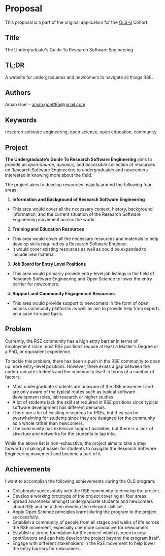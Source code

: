 # Proposal

This proposal is a part of the original application for the [OLS-6](https://openlifesci.org/ols-6) Cohort.

## Title

The Undergraduate's Guide To Research Software Engineering

## TL;DR

A website for undergraduates and newcomers to navigate all things RSE.

## Authors

Aman Goel - aman.goel185@gmail.com

## Keywords

research software engineering, open science, open education, community

## Project

**The Undergraduate’s Guide To Research Software Engineering** aims to provide an *open-source*, *dynamic*, and *accessible* collection of resources on Research Software Engineering to undergraduates and newcomers interested in knowing more about the field.

The project aims to develop resources majorly around the following four areas:

1. **Information and Background of Research Software Engineering**

* This area would cover all the necessary context, history, background information, and the current situation of the Research Software Engineering movement across the world.

2. **Training and Education Resources**

* This area would cover all the necessary resources and materials to help develop skills required by a Research Software Engineer.
* It would cover existing resources as well as could be expanded to include new material.

3. **Job Board for Entry Level Positions**

* This area would primarily provide entry-level job listings in the field of Research Software Engineering and Open Science to lower the entry barrier for newcomers.

4. **Support and Community Engagement Resources**

* This area would provide support to newcomers in the form of open access community platforms as well as aim to provide help from experts on a case-to-case basis.

## Problem

Currently, the RSE community has a high entry barrier in terms of employment since most RSE positions require at least a Master's Degree or a PhD, or equivalent experience.

To tackle this problem, there has been a push in the RSE community to open up more entry-level positions. However, there exists a gap between the undergraduate students and the community itself in terms of a number of factors:

* Most undergraduate students are unaware of the RSE movement and are only aware of the typical routes such as typical software development roles, lab research or higher studies.
* A lot of students lack the skill set required in RSE positions since typical software development has different demands.
* There are a lot of existing resources for RSEs, but they can be overwhelming for students since they are designed for the community as a whole rather than newcomers.
* The community has extensive support available, but there is a lack of structure and networks for the students to tap into.

While the above list is non-exhaustive, the project aims to take a step forward in making it easier for students to navigate the Research Software Engineering movement and become a part of it.

## Achievements

I want to accomplish the following achievements during the OLS program:

* Collaborate successfully with the RSE community to develop the project.
* Develop a working prototype of the project covering all four areas.
* Spread awareness amongst undergraduate students and newcomers about RSE and help them develop the relevant skill set.
* Apply Open Science principles learnt during the program to the project successfully.
* Establish a community of people from all stages and walks of life across the RSE movement, especially one more conducive for newcomers.
* Establish a strong foundation for the project which is open to new contributors and can help develop the project beyond the program itself.
* Engage with different stakeholders in the RSE movement to help lower the entry barriers for newcomers.
